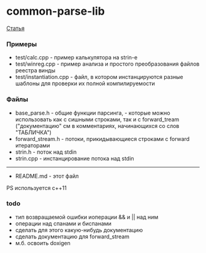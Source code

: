 # common-parse-lib

[Статья](http://habrahabr.ru/post/266589/)

### Примеры

* test/calc.cpp - пример калькулятора на strin-е
* test/winreg.cpp - пример анализа и простого преобразования файлов реестра винды
* test/instantiation.cpp - файл, в котором инстанцируются разные шаблоны для проверки их полной компилируемости

### Файлы
* base_parse.h - общие функции парсинга, - которые можно использовать как с сишными строками, так и с forward_tream ("документацию" см в комментариях, начинающихся со слов "ТАБЛИЧКА")
* forward_stream.h - потоки, прикидывающиеся строками с forward итераторами
* strin.h - поток над stdin
* strin.cpp - инстанцирование потока над stdin

------------
* README.md - этот файл

PS используется c++11

### todo

* тип возвращаемой ошибки иоперации && и || над ним
* операции над спанами и биспанами
* сделать для этого какую-нибудь документацию
* сделать документацию для forward_stream
* м.б. освоить doxigen
